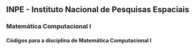## INPE - Instituto Nacional de Pesquisas Espaciais
### Matemática Computacional I
#### Códigos para a disciplina de Matemática Computacional I
